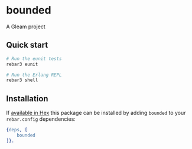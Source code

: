 # bounded

A Gleam project

## Quick start

```sh
# Run the eunit tests
rebar3 eunit

# Run the Erlang REPL
rebar3 shell
```

## Installation

If [available in Hex](https://rebar3.org/docs/configuration/dependencies/#declaring-dependencies)
this package can be installed by adding `bounded` to your `rebar.config` dependencies:

```erlang
{deps, [
    bounded
]}.
```
